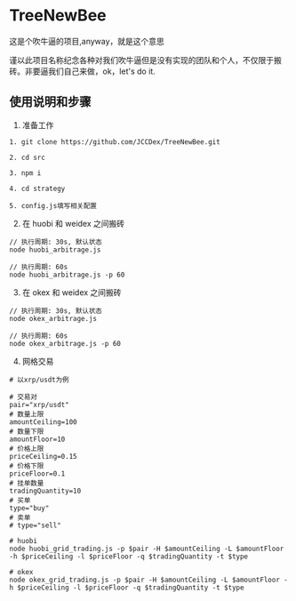 <!-- markdownlint-disable MD029 -->

# TreeNewBee

这是个吹牛逼的项目,anyway，就是这个意思

谨以此项目名称纪念各种对我们吹牛逼但是没有实现的团队和个人，不仅限于搬砖。非要逼我们自己来做，ok，let's do it.

## 使用说明和步骤

1. 准备工作

```shell
1. git clone https://github.com/JCCDex/TreeNewBee.git

2. cd src

3. npm i

4. cd strategy

5. config.js填写相关配置

```

2. 在 huobi 和 weidex 之间搬砖

```shell
// 执行周期: 30s, 默认状态
node huobi_arbitrage.js

// 执行周期: 60s
node huobi_arbitrage.js -p 60
```

3. 在 okex 和 weidex 之间搬砖

```shell
// 执行周期: 30s, 默认状态
node okex_arbitrage.js

// 执行周期: 60s
node okex_arbitrage.js -p 60
```

4. 网格交易

```shell
# 以xrp/usdt为例

# 交易对
pair="xrp/usdt"
# 数量上限
amountCeiling=100
# 数量下限
amountFloor=10
# 价格上限
priceCeiling=0.15
# 价格下限
priceFloor=0.1
# 挂单数量
tradingQuantity=10
# 买单
type="buy"
# 卖单
# type="sell"

# huobi
node huobi_grid_trading.js -p $pair -H $amountCeiling -L $amountFloor -h $priceCeiling -l $priceFloor -q $tradingQuantity -t $type

# okex
node okex_grid_trading.js -p $pair -H $amountCeiling -L $amountFloor -h $priceCeiling -l $priceFloor -q $tradingQuantity -t $type

```
